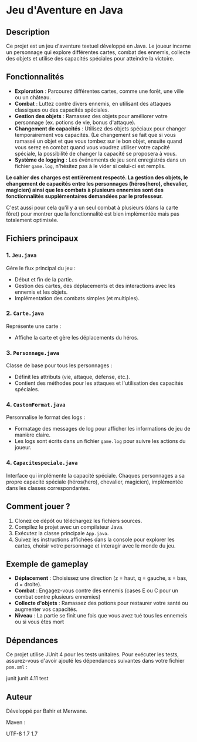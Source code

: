 # Jeu d'Aventure en Java

## Description

Ce projet est un jeu d'aventure textuel développé en Java. Le joueur incarne un personnage qui explore différentes cartes, combat des ennemis, collecte des objets et utilise des capacités spéciales pour atteindre la victoire.

## Fonctionnalités

- **Exploration** : Parcourez différentes cartes, comme une forêt, une ville ou un château.
- **Combat** : Luttez contre divers ennemis, en utilisant des attaques classiques ou des capacités spéciales.
- **Gestion des objets** : Ramassez des objets pour améliorer votre personnage (ex. potions de vie, bonus d'attaque).
- **Changement de capacités** : Utilisez des objets spéciaux pour changer temporairement vos capacités. (Le changement se fait que si vous ramassé un objet et que vous tombez sur le bon objet, ensuite quand vous serez en combat quand vous voudrez utiliser votre capcité spéciale, la possibilité de changer la capacité se proposera à vous.
- **Système de logging** : Les événements de jeu sont enregistrés dans un fichier `game.log`, n'hésitez pas à le vider si celui-ci est remplis.

**Le cahier des charges est entièrement respecté. La gestion des objets, le changement de capacités entre les personnages (héros(hero), chevalier, magicien) ainsi que les combats à plusieurs ennemies sont des fonctionnalités supplémentaires demandées par le professeur.**

C'est aussi pour cela qu'il y a un seul combat à plusieurs (dans la carte fôret) pour montrer que la fonctionnalité est bien implémentée mais pas totalement optimisée.


## Fichiers principaux

### 1. `Jeu.java`
Gère le flux principal du jeu :
- Début et fin de la partie.
- Gestion des cartes, des déplacements et des interactions avec les ennemis et les objets.
- Implémentation des combats simples (et multiples).

### 2. `Carte.java`
Représente une carte :
- Affiche la carte et gère les déplacements du héros.

### 3. `Personnage.java`
Classe de base pour tous les personnages :
- Définit les attributs (vie, attaque, défense, etc.).
- Contient des méthodes pour les attaques et l'utilisation des capacités spéciales.

### 4. `CustomFormat.java`
Personnalise le format des logs :
- Formatage des messages de log pour afficher les informations de jeu de manière claire.
- Les logs sont écrits dans un fichier `game.log` pour suivre les actions du joueur.


### 4. `Capacitespeciale.java`
Interface qui implémente la capacité spéciale.
Chaques personnages a sa propre capacité spéciale (héros(hero), chevalier, magicien), implémentée dans les classes correspondantes.

## Comment jouer ?

1. Clonez ce dépôt ou téléchargez les fichiers sources.
2. Compilez le projet avec un compilateur Java.
3. Exécutez la classe principale `App.java`.
4. Suivez les instructions affichées dans la console pour explorer les cartes, choisir votre personnage et interagir avec le monde du jeu.

## Exemple de gameplay

- **Déplacement** : Choisissez une direction (z = haut, q = gauche, s = bas, d = droite).
- **Combat** : Engagez-vous contre des ennemis (cases E ou C pour un combat contre plusieurs ennemies)
- **Collecte d'objets** : Ramassez des potions pour restaurer votre santé ou augmenter vos capacités.
- **Niveau** : La partie se finit une fois que vous avez tué tous les ennemeis ou si vous êtes mort


## Dépendances

Ce projet utilise JUnit 4 pour les tests unitaires. Pour exécuter les tests, assurez-vous d'avoir ajouté les dépendances suivantes dans votre fichier `pom.xml` :

  <dependencies>
    <dependency>
      <groupId>junit</groupId>
      <artifactId>junit</artifactId>
      <version>4.11</version>
      <scope>test</scope>
    </dependency>
  </dependencies>

## Auteur

Développé par Bahir et Merwane.

Maven : 

  <properties>
    <project.build.sourceEncoding>UTF-8</project.build.sourceEncoding>
    <maven.compiler.source>1.7</maven.compiler.source>
    <maven.compiler.target>1.7</maven.compiler.target>
  </properties>
